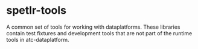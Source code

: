 # spetlr-tools
A common set of tools for working with dataplatforms.
These libraries contain test fixtures and development tools 
that are not part of the runtime tools in atc-dataplatform.
